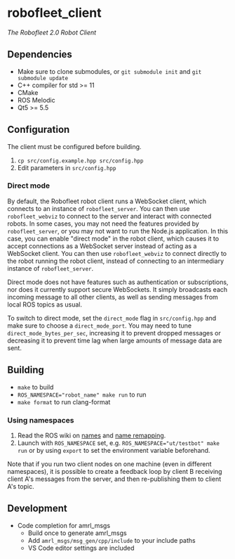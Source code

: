 # robofleet_client

*The Robofleet 2.0 Robot Client*

## Dependencies

* Make sure to clone submodules, or `git submodule init` and `git submodule update`
* C++ compiler for std >= 11
* CMake
* ROS Melodic
* Qt5 >= 5.5

## Configuration

The client must be configured before building.
1. `cp src/config.example.hpp src/config.hpp`
2. Edit parameters in `src/config.hpp`

### Direct mode

By default, the Robofleet robot client runs a WebSocket client, which connects to an instance of `robofleet_server`. You can then use `robofleet_webviz` to connect to the server and interact with connected robots. In some cases, you may not need the features provided by `robofleet_server`, or you may not want to run the Node.js application. In this case, you can enable "direct mode" in the robot client, which causes it to accept connections as a WebSocket server instead of acting as a WebSocket client. You can then use `robofleet_webviz` to connect directly to the robot running the robot client, instead of connecting to an intermediary instance of `robofleet_server`.

Direct mode does not have features such as authentication or subscriptions, nor does it currently support secure WebSockets. It simply broadcasts each incoming message to all other clients, as well as sending messages from local ROS topics as usual.

To switch to direct mode, set the `direct_mode` flag in `src/config.hpp` and make sure to choose a `direct_mode_port`. You may need to tune `direct_mode_bytes_per_sec`, increasing it to prevent dropped messages or decreasing it to prevent time lag when large amounts of message data are sent.

## Building

* `make` to build
* `ROS_NAMESPACE="robot_name" make run` to run
* `make format` to run clang-format

### Using namespaces

1. Read the ROS wiki on [names](http://wiki.ros.org/Names) and [name remapping](http://wiki.ros.org/Remapping%20Arguments).
2. Launch with `ROS_NAMESPACE` set, e.g. `ROS_NAMESPACE="ut/testbot" make run` or by using `export` to set the environment variable beforehand.

Note that if you run two client nodes on one machine (even in different namespaces), it is possible to create a feedback loop by client B receiving client A's messages from the server, and then re-publishing them to client A's topic.

## Development

* Code completion for amrl_msgs
  * Build once to generate amrl_msgs
  * Add `amrl_msgs/msg_gen/cpp/include` to your include paths
  * VS Code editor settings are included
